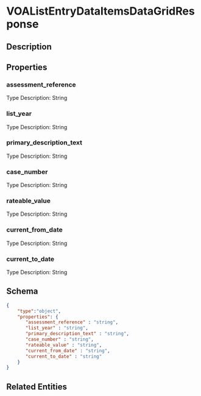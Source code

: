 # VOAListEntryDataItemsDataGridResponse
## Description

## Properties
### assessment_reference


Type Description: String
### list_year


Type Description: String
### primary_description_text


Type Description: String
### case_number


Type Description: String
### rateable_value


Type Description: String
### current_from_date


Type Description: String
### current_to_date


Type Description: String

## Schema
```json
{
    "type":"object",
    "properties": {
       "assessment_reference" : "string",
       "list_year" : "string",
       "primary_description_text" : "string",
       "case_number" : "string",
       "rateable_value" : "string",
       "current_from_date" : "string",
       "current_to_date" : "string"
    }
}
```

## Related Entities

